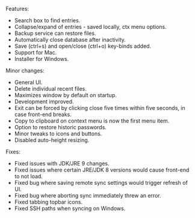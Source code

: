 Features:
* Search box to find entries.
* Collapse/expand of entries - saved locally, ctx menu options.
* Backup service can restore files.
* Automatically close database after inactivity.
* Save (ctrl+s) and open/close (ctrl+o) key-binds added.
* Support for Mac.
* Installer for Windows.

Minor changes:
* General UI.
* Delete individual recent files.
* Maximizes window by default on startup.
* Development improved.
* Exit can be forced by clicking close five times within five seconds, in case front-end breaks.
* Copy to clipboard on context menu is now the first menu item.
* Option to restore historic passwords.
* Minor tweaks to icons and buttons.
* Disabled auto-height resizing.

Fixes:
* Fixed issues with JDK/JRE 9 changes.
* Fixed issues where certain JRE/JDK 8 versions would cause front-end to not load.
* Fixed bug where saving remote sync settings would trigger refresh of UI.
* Fixed bug where aborting sync immediately threw an error.
* Fixed tabbing topbar icons.
* Fixed SSH paths when syncing on Windows.
